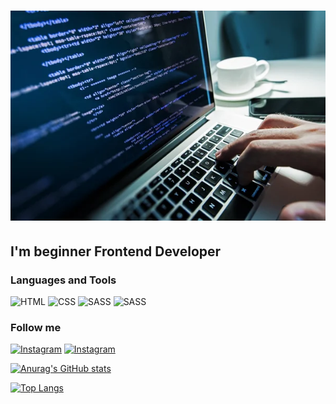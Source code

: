  # [![Header](https://github.com/DenysSkobalo/DenysSkobalo/blob/main/assets/header.jpg)](https://www.instagram.com/road_to_junior/)
 
## I'm beginner Frontend Developer

### Languages and Tools

![HTML](https://img.shields.io/badge/HTML-gray??style=for-the-badge&logo=HTML5)
![CSS](https://img.shields.io/badge/CSS-gray??style=for-the-badge&logo=CSS3&logoColor=blue)
![SASS](https://img.shields.io/badge/SASS-gray??style=for-the-badge&logo=SASS)
![SASS](https://img.shields.io/badge/JavaScript-gray??style=for-the-badge&logo=JavaScript)

### Follow me
[![Instagram](https://img.shields.io/badge/My-Instagram-gray??style=for-the-badge&logo=Instagram)](https://www.instagram.com/xkhertek/)
[![Instagram](https://img.shields.io/badge/Instagram-Blog-gray??style=for-the-badge&logo=Instagram)](https://www.instagram.com/road_to_junior/)

[![Anurag's GitHub stats](https://github-readme-stats.vercel.app/api?username=DenysSkobalo&theme=dark)](https://github.com/anuraghazra/github-readme-stats)

[![Top Langs](https://github-readme-stats.vercel.app/api/top-langs/?username=DenysSkobalo&layout=compact&theme=dark)](hsttps://github.com/anuraghazra/github-readme-stat)